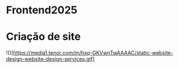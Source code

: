# Frontend2025
# Criação de site
!()[https://media1.tenor.com/m/hxq-GKVwnTwAAAAC/static-website-design-website-design-services.gif]


